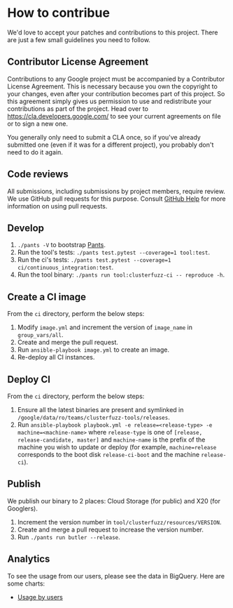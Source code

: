 How to contribue
====================================

We'd love to accept your patches and contributions to this project. There are
just a few small guidelines you need to follow.


Contributor License Agreement
---------------------------------

Contributions to any Google project must be accompanied by a Contributor License
Agreement. This is necessary because you own the copyright to your changes, even
after your contribution becomes part of this project. So this agreement simply
gives us permission to use and redistribute your contributions as part of the
project. Head over to <https://cla.developers.google.com/> to see your current
agreements on file or to sign a new one.

You generally only need to submit a CLA once, so if you've already submitted one
(even if it was for a different project), you probably don't need to do it
again.


Code reviews
--------------

All submissions, including submissions by project members, require review. We
use GitHub pull requests for this purpose. Consult [GitHub Help] for more
information on using pull requests.

[GitHub Help]: https://help.github.com/articles/about-pull-requests/


Develop
------------

1. `./pants -V` to bootstrap [Pants](http://www.pantsbuild.org/).
2. Run the tool's tests: `./pants test.pytest --coverage=1 tool:test`.
3. Run the ci's tests: `./pants test.pytest --coverage=1 ci/continuous_integration:test`.
4. Run the tool binary: `./pants run tool:clusterfuzz-ci -- reproduce -h`.


Create a CI image
------------------

From the `ci` directory, perform the below steps:

1. Modify `image.yml` and increment the version of `image_name` in `group_vars/all`.
2. Create and merge the pull request.
3. Run `ansible-playbook image.yml` to create an image.
4. Re-deploy all CI instances.


Deploy CI
------------

From the `ci` directory, perform the below steps:

1. Ensure all the latest binaries are present and symlinked in
   `/google/data/ro/teams/clusterfuzz-tools/releases`.
2. Run `ansible-playbook playbook.yml -e release=<release-type> -e machine=<machine-name>`
   where `release-type` is one of `[release, release-candidate, master]` and
   `machine-name` is the prefix of the machine you wish to update or deploy
   (for example, `machine=release` corresponds to the boot disk
   `release-ci-boot` and the machine `release-ci`).


Publish
----------

We publish our binary to 2 places: Cloud Storage (for public) and X20 (for Googlers).

1. Increment the version number in `tool/clusterfuzz/resources/VERSION`.
2. Create and merge a pull request to increase the version number.
3. Run `./pants run butler --release`.


Analytics
--------------

To see the usage from our users, please see the data in BigQuery. Here are some charts:

- [Usage by users](https://bigquery.cloud.google.com/results/clusterfuzz-tools:bquijob_53154b17_15c69c10d81)

